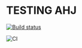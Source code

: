# TESTING AHJ

[![Build status](https://ci.appveyor.com/api/projects/status/jyt3b7ul9rr877pb?svg=true)](https://ci.appveyor.com/project/demargorn/testing-ahj)

![CI](https://github.com/demargorn/testing-ahj/actions/workflows/web.yml/badge.svg)
